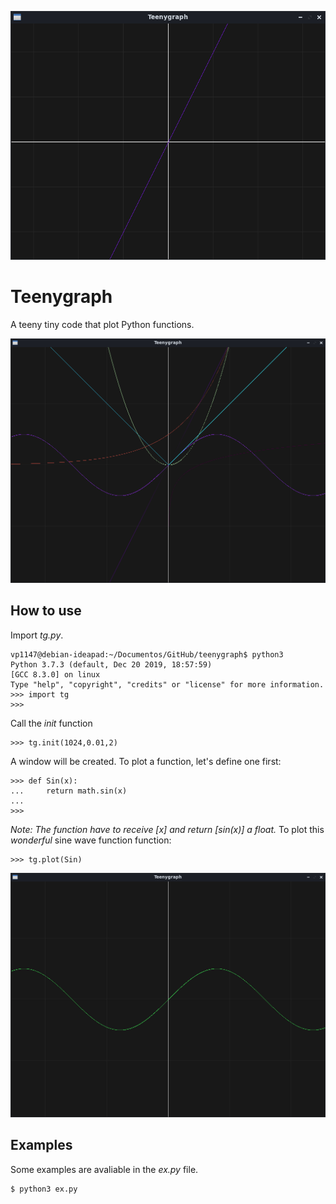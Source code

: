 ![Arithmetic function](arit.png)

# Teenygraph
A teeny tiny code that plot Python functions.

![Multiple functions](multiple.png)
## How to use
Import _tg.py_.

```
vp1147@debian-ideapad:~/Documentos/GitHub/teenygraph$ python3
Python 3.7.3 (default, Dec 20 2019, 18:57:59) 
[GCC 8.3.0] on linux
Type "help", "copyright", "credits" or "license" for more information.
>>> import tg
>>> 
```

Call the *init* function
```
>>> tg.init(1024,0.01,2)
```
A window will be created. To plot a function, let's define one first:
```
>>> def Sin(x):
...     return math.sin(x)
...
>>>
```
_Note: The function have to receive [x] and return [sin(x)] a float._
To plot this *wonderful* sine wave function function:
```
>>> tg.plot(Sin)
```
![Sinusoid function](sin.png)
## Examples
Some examples are avaliable in the _ex.py_ file.
```
$ python3 ex.py
```
